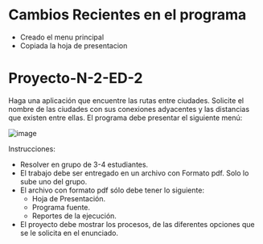 # Cambios Recientes en el programa
- Creado el menu principal
- Copiada la hoja de presentacion

# Proyecto-N-2-ED-2
<p>Haga una aplicación que encuentre las rutas entre ciudades. Solicite el nombre de las
ciudades con sus conexiones adyacentes y las distancias que existen entre ellas. El
programa debe presentar el siguiente menú: </p>

![image](https://user-images.githubusercontent.com/75098146/196823070-8c688970-15bf-476f-8c96-45d3958457b7.png)

Instrucciones:
- Resolver en grupo de 3-4 estudiantes.
- El trabajo debe ser entregado en un archivo con Formato pdf. Solo lo sube uno del grupo.
- El archivo con formato pdf sólo debe tener lo siguiente:
    - Hoja de Presentación.
    - Programa fuente.
    - Reportes de la ejecución.
 - El proyecto debe mostrar los procesos, de las diferentes opciones que se le solicita en el enunciado. 
